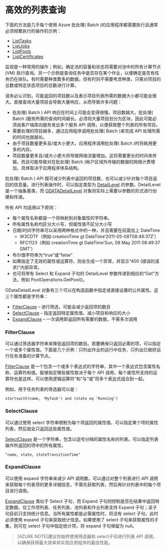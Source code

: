 <properties
	pageTitle="Azure Batch 中的有效列表查询 | Windows Azure"
	description="了解如何减少列表中返回的 Azure Batch 项目数，以及如何减少针对每个项目返回的信息量。"
	services="批处理( batch )"
	documentationCenter=""
	authors="davidmu1"
	manager="timlt"
	editor=""
	tags="azure-resource-manager"/>

<tags
	ms.service="Batch"
	ms.date="08/04/2015"
	wacn.date="10/30/2015"/>

# 高效的列表查询

下面的方法是几乎每个使用 Azure 批处理( Batch )的应用程序都需要执行且通常必须频繁执行的操作的示例：

- [ListTasks](https://msdn.microsoft.com/zh-cn/library/azure/microsoft.azure.batch.joboperations.listtasks.aspx)
- [ListJobs](https://msdn.microsoft.com/zh-cn/library/azure/microsoft.azure.batch.joboperations.listjobs.aspx)
- [ListPools](https://msdn.microsoft.com/zh-cn/library/azure/microsoft.azure.batch.pooloperations.listpools.aspx)
- [ListCertificates](https://msdn.microsoft.com/zh-cn/library/azure/microsoft.azure.batch.certificateoperations.listcertificates.aspx)

监视是一种常用的操作；例如，确定池的容量和状态将需要对池中的所有计算节点 (VM) 执行查询。另一个示例是查询任务中是否存在某个作业，以便确定是否有任务仍在排队。有时需要种类繁多的数据，但有时则不需要考虑种类，只需对项目的总数或特定状态项目的总数进行计算。

请务必认识到，可能返回的项目数以及表示项目列表所需的数据大小都可能会很大。直接查询大量项目会导致大量响应，从而导致许多问题：

- 批处理( Batch ) API 响应在时间上可能会变得很慢。项目数越大，批处理( Batch )服务所需的查询时间越长。必须将大量项目划分为区块，因此可能必须由客户端库向服务发出多个服务 API 调用，以便获取整个列表的所有项目。
- 需要处理的项目越多，通过应用程序调用批处理( Batch )来完成 API 处理所需的时间也就越长。
- 由于项目数量更多且/或大小更大，应用程序调用批处理( Batch )时将耗用更多的内存。
- 项目数量更多且/或大小更大将导致网络流量增加。这将需要更长的时间来传输，而且可能导致对在批处理( Batch )帐户区域外传输的数据的网络计费增加，具体取决于应用程序体系结构。

批处理( Batch ) API 既可减少列表中返回的项目数，也可以减少针对每个项目返回的信息量。进行列表操作时，可以指定类型为 [DetailLevel](https://msdn.microsoft.com/zh-cn/library/azure/microsoft.azure.batch.detaillevel.aspx) 的参数。DetailLevel 是一个抽象基类，而 [ODATADetailLevel](https://msdn.microsoft.com/zh-cn/library/azure/microsoft.azure.batch.odatadetaillevel.aspx) 对象则实际上需要以参数的形式进行创建和传递。

所有 API 均适用以下原则：

- 每个属性名称都是一个将映射到对象属性的字符串。
- 所有属性名称均区分大小写，但属性值不区分大小写
- 日期/时间字符串可以采用两种格式中的一种，并且需要在前面加上 DateTime
	- W3CDTF（例如 creationTime gt DateTime’2011-05-08T08:49:37Z’）
	- RFC1123（例如 creationTime gt DateTime’Sun, 08 May 2011 08:49:37 GMT’）
- 布尔值字符串为“true”或“false”
- 如果指定了无效的属性或运算符，则会生成一个异常，并显示“400 (错误的请求)”内部异常。
- 也可将带有 Select 和 Expand 子句的 DetailLevel 参数传递到相应的“Get”方法，例如 PoolOperations.GetPool()。

ODataDetailLevel 对象有三个可以在构造函数中指定或直接设置的公共属性。这三个属性都是字符串：

- [FilterClause](#filter) – 进行筛选，可能会减少返回项的数目
- [SelectClause](#select) – 指定返回特定属性值，减小项目和响应的大小
- [ExpandClause](#expand) – 一次调用即返回所有需要的数据，不需多次调用

### <a id="filter"></a> FilterClause

可以通过筛选器字符串来降低返回项的数目。若要确保只返回必需的项，可以指定一个或多个属性值。下面是几个示例：只列出作业的运行中任务、只列出已做好运行任务准备的计算节点。

[FilterClause](https://msdn.microsoft.com/zh-cn/library/azure/microsoft.azure.batch.odatadetaillevel.filterclause.aspx) 是一个包含一个或多个表达式的字符串，其中一个表达式包含属性名称、运算符和值。能够指定哪些属性取决于每个 API 调用，每个属性所支持的运算符也是这样。可以使用逻辑运算符“和”与“或”将多个表达式组合到一起。

例如，用于任务列表的筛选器可以是：

	startswith(name, 'MyTask') and (state eq 'Running')

### <a id="select"></a> SelectClause

可以通过使用 select 字符串限制为每个项返回的属性值。可以指定某个项的属性列表，然后就会只返回这些属性值。

[SelectClause](https://msdn.microsoft.com/zh-cn/library/azure/microsoft.azure.batch.odatadetaillevel.selectclause.aspx) 是一个字符串，包含以逗号分隔的属性名称的列表。可以指定列表操作所返回的项中的所有属性。

	"name, state, stateTransitionTime"

### <a id="expand"></a> ExpandClause

可以使用 expand 字符串来减少 API 调用数。可以通过对整个列表进行 API 调用来获取每个列表项的更多详细信息，不需先获取列表，然后再针对列表中的每个项目进行调用。

[ExpandClause](https://msdn.microsoft.com/zh-cn/library/azure/microsoft.azure.batch.odatadetaillevel.expandclause.aspx) 类似于 Select 子句，而 Expand 子句则控制是否在结果中返回特定数据。仅工作项列表、任务列表、池列表和作业列表支持 Expand 子句；该子句目前只支持统计信息。当所有属性都是必需属性时，将没有 select 子句，此时必须使用 expand 子句来获取统计信息。如果使用了 select 子句来获取属性的子集，则可在 select 子句中指定统计项，将 expand 子句保留为 null。

> [AZURE.NOTE]建议你始终使用筛选器和 select子句进行列表 API 调用，以确保获得最大效率并实现应用程序的最佳性能。

<!---HONumber=69-->